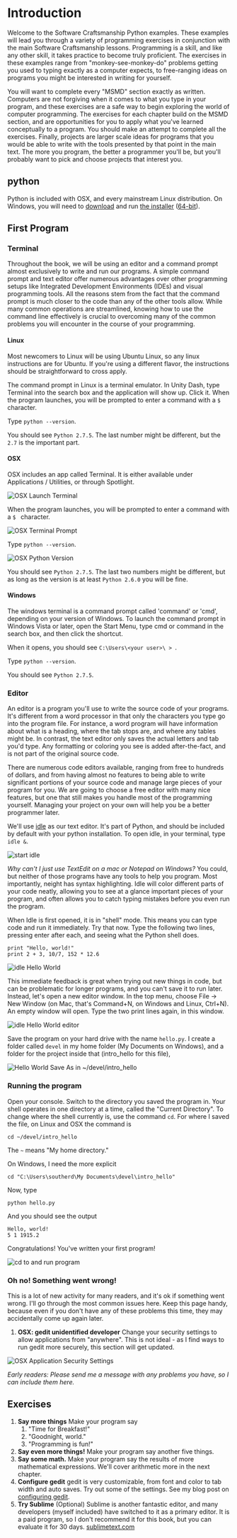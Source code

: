 # Introduction

Welcome to the Software Craftsmanship Python examples. These examples will
lead you through a variety of programming exercises in conjunction with the main
Software Craftsmanship lessons. Programming is a skill, and like any other skill,
it takes practice to become truly proficient. The exercises in these examples range
from "monkey-see-monkey-do" problems getting you used to typing exactly as a
computer expects, to free-ranging ideas on programs you might be interested in
writing for yourself. 

You will want to complete every "MSMD" section exactly as written. Computers
are not forgiving when it comes to what you type in your program, and these
exercises are a safe way to begin exploring the world of computer programming.
The exercises for each chapter build on the MSMD section, and are opportunities
for you to apply what you've learned conceptually to a program. You should make
an attempt to complete all the exercises. Finally, projects are larger scale
ideas for programs that you would be able to write with the tools presented by
that point in the main text. The more you program, the better a programmer
you'll be, but you'll probably want to pick and choose projects that interest
you.

## python

Python is included with OSX, and every mainstream Linux distribution. On
Windows, you will need to [download](http://www.python.org/download/) and run
[the installer](http://www.python.org/ftp/python/2.7.5/python-2.7.5.msi)
([64-bit](http://www.python.org/ftp/python/2.7.5/python-2.7.5.amd64.msi)).


## First Program

### Terminal

Throughout the book, we will be using an editor and a command prompt almost
exclusively to write and run our programs. A simple command prompt and text
editor offer numerous advantages over other programming setups like
Integrated Development Environments (IDEs) and visual programming tools. All
the reasons stem from the fact that the command prompt is much closer to the
code than any of the other tools allow. While many common operations are
streamlined, knowing how to use the command line effectively is crucial to
overcoming many of the common problems you will encounter in the course of
your programming.

#### Linux

Most newcomers to Linux will be using Ubuntu Linux, so any linux instructions
are for Ubuntu. If you're using a different flavor, the instructions should be
straightforward to cross apply.

The command prompt in Linux is a terminal emulator. In Unity Dash, type Terminal
into the search box and the application will show up. Click it. When the program
launches, you will be prompted to enter a command with a `$ ` character.

Type `python --version`.

You should see `Python 2.7.5`. The last number might be different, but the `2.7`
is the important part.

#### OSX

OSX includes an app called Terminal. It is either available under Applications /
Utilities, or through Spotlight.

![OSX Launch Terminal](./00_osx_terminal.png)

When the program launches, you will be
prompted to enter a command with a `$ ` character.

![OSX Terminal Prompt](./01_empty_prompt.png)

Type `python --version`.

![OSX Python Version](./02_python_version.png)

You should see `Python 2.7.5`. The last two numbers might be different, but as
long as the version is at least `Python 2.6.0` you will be fine.

#### Windows

The windows terminal is a command prompt called 'command' or 'cmd', depending on
your version of Windows. To launch the command prompt in Windows Vista or later,
open the Start Menu, type cmd or command in the search box, and then click the
shortcut.

When it opens, you should see `C:\Users\<your user>\ > `.

Type `python --version`.

You should see `Python 2.7.5`.

### Editor

An editor is a program you'll use to write the source code of your programs.
It's different from a word processor in that only the characters you type go
into the program file. For instance, a word program will have information about
what is a heading, where the tab stops are, and where any tables might be. In
contrast, the text editor only saves the actual letters and tab you'd type. Any
formatting or coloring you see is added after-the-fact, and is not part of the
original source code.

There are numerous code editors available, ranging from free to hundreds of
dollars, and from having almost no features to being able to write significant
portions of your source code and manage large pieces of your program for you. We
are going to choose a free editor with many nice features, but one that still
makes you handle most of the programming yourself. Managing your project on your
own will help you be a better programmer later.

We'll use [idle](http://en.wikipedia.org/wiki/IDLE_(Python)) as our text editor.
It's part of Python, and should be included by default with your python
installation. To open idle, in your terminal, type `idle &`.

![start idle](./20_idle_open.png)

*Why can't I just use TextEdit on a mac or Notepad on Windows?* You could, but
neither of those programs have any tools to help you program. Most importantly,
neight has syntax highlighting. Idle will color different parts of your code
neatly, allowing you to see at a glance important pieces of your program, and
often allows you to catch typing mistakes before you even run the program.

When Idle is first opened, it is in "shell" mode. This means you can type code
and run it immediately. Try that now. Type the following two lines, pressing
enter after each, and seeing what the Python shell does.

```
print "Hello, world!"
print 2 + 3, 10/7, 152 * 12.6
```

![idle Hello World](./21_hello_shell.png)

This immediate feedback is great when trying out new things in code, but can be
problematic for longer programs, and you can't save it to run later. Instead,
let's open a new editor window. In the top menu, choose File -> New Window (on
Mac, that's Command+N, on Windows and Linux, Ctrl+N). An empty window will open.
Type the two print lines again, in this window.

![idle Hello World editor](./22_hello_py.png)

Save the program on your hard drive with the name `hello.py`. I create a
folder called `devel` in my home folder (My Documents on Windows), and a folder
for the project inside that (intro_hello for this file),

![Hello World Save As in ~/devel/intro_hello](./20_save_as.png)

### Running the program

Open your console. Switch to the directory you saved the program in. Your shell
operates in one directory at a time, called the "Current Directory". To change
where the shell currently is, use the command `cd`. For where I saved the file,
on Linux and OSX the command is

```
cd ~/devel/intro_hello
```

The `~` means "My home directory."


On Windows, I need the more explicit

```
cd "C:\Users\southerd\My Documents\devel\intro_hello"
```

Now, type

```
python hello.py
```

And you should see the output

```
Hello, world!
5 1 1915.2
```

Congratulations! You've written your first program!

![cd to and run program](./22_hello_py_run.png)

### Oh no! Something went wrong!

This is a lot of new activity for many readers, and it's ok if something went
wrong. I'll go through the most common issues here. Keep this page handy,
because even if you don't have any of these problems this time, they may
accidentally come up again later.

1. **OSX: gedit unidentified developer** Change your security settings to allow
applications from "anywhere". This is not ideal - as I find ways to run gedit
more securely, this section will get updated.

![OSX Application Security Settings](./10_osx_application_security.png)

*Early readers: Please send me a message with any problems you have, so I can
include them here.*

## Exercises

1. **Say more things** Make your program say
	1. "Time for Breakfast!"
	1. "Goodnight, world."
	1. "Programming is fun!"
1. **Say even more things!** Make your program say another five things.
1. **Say some math.** Make your program say the results of more mathematical
	expressions. We'll cover arithmetic more in the next chapter.
1. **Configure gedit** gedit is very customizable, from font and color to tab
	width and auto saves. Try out some of the settings. See my blog post on
	[configuring gedit](http://davidsouther.com/2011/08/gedit-tips-tricks/).
1. **Try Sublime** (Optional) Sublime is another fantastic editor, and many
	developers (myself included) have switched to it as a primary editor. It is
	a paid program, so I don't recommend it for this book, but you can evaluate
	it for 30 days. [sublimetext.com](http://www.sublimetext.com/)
